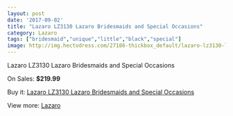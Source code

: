 ```yaml
---
layout: post
date: '2017-09-02'
title: "Lazaro LZ3130 Lazaro Bridesmaids and Special Occasions"
category: Lazaro
tags: ["bridesmaid","unique","little","black","special"]
image: http://img.hectodress.com/27186-thickbox_default/lazaro-lz3130-lazaro-bridesmaids-and-special-occasions.jpg
---
```

Lazaro LZ3130 Lazaro Bridesmaids and Special Occasions

On Sales: **$219.99**
<a href="https://www.hectodress.com/lazaro/12662-lazaro-lz3130-lazaro-bridesmaids-and-special-occasions.html"><amp-img layout="responsive" width="600" height="600" src="//img.hectodress.com/27186-thickbox_default/lazaro-lz3130-lazaro-bridesmaids-and-special-occasions.jpg" alt="Lazaro LZ3130 Lazaro Bridesmaids and Special Occasions 0" /></a>
<a href="https://www.hectodress.com/lazaro/12662-lazaro-lz3130-lazaro-bridesmaids-and-special-occasions.html"><amp-img layout="responsive" width="600" height="600" src="//img.hectodress.com/27187-thickbox_default/lazaro-lz3130-lazaro-bridesmaids-and-special-occasions.jpg" alt="Lazaro LZ3130 Lazaro Bridesmaids and Special Occasions 1" /></a>

Buy it: [Lazaro LZ3130 Lazaro Bridesmaids and Special Occasions](https://www.hectodress.com/lazaro/12662-lazaro-lz3130-lazaro-bridesmaids-and-special-occasions.html "Lazaro LZ3130 Lazaro Bridesmaids and Special Occasions")

View more: [Lazaro](https://www.hectodress.com/194-lazaro "Lazaro")